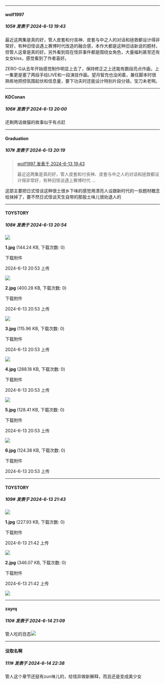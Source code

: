﻿
*****

####  wolf1997  
##### 105#       发表于 2024-6-13 19:43

最近这两集是真的好，管人皮套和付丧神、皮套与中之人的对话和拯救都设计得非常好，有种旧怪谈遇上赛博时代改造的融合感，本作大都是这种旧话新说的题材，但管人这章是真的好。另外看到现在怪异事件都是围绕女角色，大量福利甚至还有女女kiss，感觉看到了作者喜好。

ZERO-G从去年开始感觉制作明显上去了，保持修正之上还能有数段亮点作画，上一集更是塞了两段手绘LIVE和一段演技作画。望月智充也没闲着，兼任脚本时很熟练地把控氛围起伏和信息量，要下功夫时还能设计特别片段分镜，宝刀未老啊。


*****

####  KDConan  
##### 106#       发表于 2024-6-13 20:00

还剩两话做猫的故事似乎有点赶


*****

####  Graduation  
##### 107#       发表于 2024-6-13 20:19

<blockquote><a href="httphttps://bbs.saraba1st.com/2b/forum.php?mod=redirect&amp;goto=findpost&amp;pid=65224131&amp;ptid=2114507" target="_blank">wolf1997 发表于 2024-6-13 19:43</a>

最近这两集是真的好，管人皮套和付丧神、皮套与中之人的对话和拯救都设计得非常好，有种旧怪谈遇上赛博时代 ...</blockquote>
这部主要把日式怪谈这种很土很乡下味的感觉用漂亮人设跟新时代的一些题材概念给抹掉了，要不然日式怪谈天生自带的那股土味儿很劝退人的


*****

####  TOYSTORY  
##### 108#       发表于 2024-6-13 20:54

<img src="https://img.saraba1st.com/forum/202406/13/205319zfzwiuqszdj064j7.jpg" referrerpolicy="no-referrer">

<strong>1.jpg</strong> (144.24 KB, 下载次数: 0)

下载附件

2024-6-13 20:53 上传

<img src="https://img.saraba1st.com/forum/202406/13/205321obmgrahm4vak1aha.jpg" referrerpolicy="no-referrer">

<strong>2.jpg</strong> (400.28 KB, 下载次数: 0)

下载附件

2024-6-13 20:53 上传

<img src="https://img.saraba1st.com/forum/202406/13/205325yv0ekdk7kohzvwli.jpg" referrerpolicy="no-referrer">

<strong>3.jpg</strong> (115.96 KB, 下载次数: 0)

下载附件

2024-6-13 20:53 上传

<img src="https://img.saraba1st.com/forum/202406/13/205329uafapm2c24bnaaaf.jpg" referrerpolicy="no-referrer">

<strong>4.jpg</strong> (288.18 KB, 下载次数: 0)

下载附件

2024-6-13 20:53 上传

<img src="https://img.saraba1st.com/forum/202406/13/205333pe02dj76yghhhw72.jpg" referrerpolicy="no-referrer">

<strong>5.jpg</strong> (128.41 KB, 下载次数: 0)

下载附件

2024-6-13 20:53 上传

<img src="https://img.saraba1st.com/forum/202406/13/205336ntzgwmdku7ufmou5.jpg" referrerpolicy="no-referrer">

<strong>6.jpg</strong> (124.38 KB, 下载次数: 0)

下载附件

2024-6-13 20:53 上传


*****

####  TOYSTORY  
##### 109#       发表于 2024-6-13 21:43

<img src="https://img.saraba1st.com/forum/202406/13/214245o2a0hvxjsh0da4dq.jpg" referrerpolicy="no-referrer">

<strong>1.jpg</strong> (227.93 KB, 下载次数: 0)

下载附件

2024-6-13 21:42 上传

<img src="https://img.saraba1st.com/forum/202406/13/214250yk6ps6zs64s54z6r.jpg" referrerpolicy="no-referrer">

<strong>2.jpg</strong> (346.07 KB, 下载次数: 0)

下载附件

2024-6-13 21:42 上传

<img src="https://static.saraba1st.com/image/smiley/face2017/067.png" referrerpolicy="no-referrer">


*****

####  zayrq  
##### 110#       发表于 2024-6-14 21:09

管人吃的丑态<img src="https://static.saraba1st.com/image/smiley/face2017/067.png" referrerpolicy="no-referrer">


*****

####  没取名啊  
##### 111#       发表于 2024-6-14 22:38

管人这个章节还挺有zun味儿的，给怪异做新解释，而且还是变成美少女

